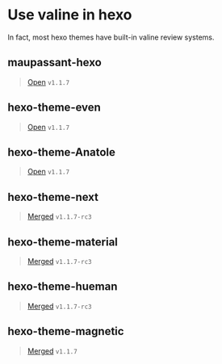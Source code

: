 # Use valine in hexo

In fact, most hexo themes have built-in valine review systems.

## maupassant-hexo
> [Open](https://github.com/tufu9441/maupassant-hexo/pull/331) `v1.1.7`

## hexo-theme-even
> [Open](https://github.com/ahonn/hexo-theme-even/pull/179) `v1.1.7`

## hexo-theme-Anatole
> [Open](https://github.com/Ben02/hexo-theme-Anatole/pull/25) `v1.1.7`

## hexo-theme-next
> [Merged](https://github.com/iissnan/hexo-theme-next/pull/1959) `v1.1.7-rc3`

## hexo-theme-material
> [Merged](https://github.com/viosey/hexo-theme-material/pull/558) `v1.1.7-rc3`

## hexo-theme-hueman
> [Merged](https://github.com/ppoffice/hexo-theme-hueman/pull/186) `v1.1.7-rc3`

## hexo-theme-magnetic
> [Merged](https://github.com/klugjo/hexo-theme-magnetic/pull/14) `v1.1.7`

